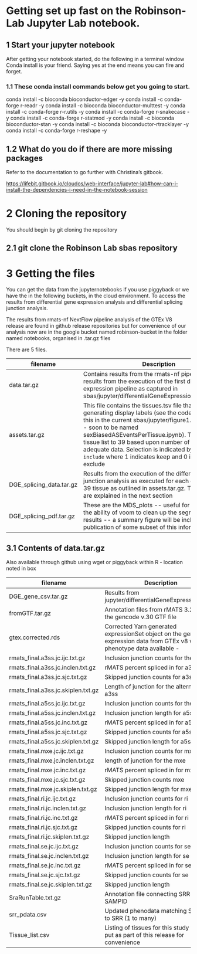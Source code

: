 ﻿# Getting set up fast on the Robinson-Lab Jupyter Lab notebook.

## 1 Start your jupyter notebook

After getting your notebook started, do the following in a terminal window
Conda install is your friend.   Saying yes at the end means you can fire and forget.

### 1.1 These conda install commands below get you going to start. 

conda install -c bioconda bioconductor-edger -y
conda install -c conda-forge r-readr -y
conda install -c bioconda bioconductor-multtest -y
conda install -c conda-forge r-r.utils -y 
conda install -c conda-forge r-snakecase -y
conda install -c conda-forge r-statmod -y
conda install -c bioconda bioconductor-stan -y
conda install -c bioconda bioconductor-rtracklayer -y
conda install -c conda-forge r-reshape -y

## 1.2 What do you do if there are more missing packages

Refer to the documentation to go further with Christina’s gitbook.

https://lifebit.gitbook.io/cloudos/web-interface/jupyter-lab#how-can-i-install-the-dependencies-i-need-in-the-notebook-session

# 2 Cloning the repository

You should begin by git cloning the repository

## 2.1 git clone the Robinson Lab sbas repository


# 3 Getting the files

You can get the data from the jupyternotebooks if you use piggyback or we have the in the following buckets, in the cloud environment.
To access the results from differential gene expression analysis and differential splicing junction analysis.


The results from rmats-nf NextFlow pipeline analysis of the GTEx V8 release are found in github release repositories but for convenience of our analysis now are in the google bucket named robinson-bucket in the folder named notebooks, organised in .tar.gz files


There are 5 files.

| filename | Description  |
| ------------ | ------------- |
| data.tar.gz | Contains results from the rmats-nf pipeline and the results from the execution of the first differential gene expression pipeline as captured in sbas/jupyter/differentialGeneExpressionAnalysis.ipynb |
| assets.tar.gz | This file contains the tissues.tsv file that was used for generating display labels (see the code for how to do this in the current sbas/jupyter/figure1.ipynb notebook - soon to be named sexBiasedASEventsPerTissue.ipynb). This reduces our tissue list to 39 based upon number of samples with adequate data.  Selection is indicated by the column `include` where 1 indicates keep and 0 indicates exclude |
| DGE_splicing_data.tar.gz | Results from the execution of the differential splicing junction analysis as executed for each of the reduced 39 tissue as outlined in assets.tar.gz.   The file details are explained in the next section |
| DGE_splicing_pdf.tar.gz | These are the MDS_plots -- useful for investigating the ability of voom to clean up the segregation of results -- a summary figure will be included in the publication of some subset of this information. |

## 3.1 Contents of data.tar.gz

Also available through github using wget or piggyback within R - location noted in box


| filename | Description  |
| ------------ | ------------- |
| DGE_gene_csv.tar.gz | Results from jupyter/differentialGeneExpression.ipynb |
| fromGTF.tar.gz | Annotation files from rMATS 3.2.5 on the gencode v.30 GTF file |
| gtex.corrected.rds | Corrected Yarn generated expressionSet object on the gene expression data from GTEx v8 with the phenotype data available - |
| rmats_final.a3ss.jc.ijc.txt.gz | Inclusion junction counts for the a3ss |
| rmats_final.a3ss.jc.inclen.txt.gz | rMATS percent spliced in for a3ss |
| rmats_final.a3ss.jc.sjc.txt.gz | Skipped junction counts for a3ss |
| rmats_final.a3ss.jc.skiplen.txt.gz | Length of junction for the alternative a3ss |
| rmats_final.a5ss.jc.ijc.txt.gz | Inclusion junction counts for the a5ss  |
| rmats_final.a5ss.jc.inclen.txt.gz | Inclusion junction length for a5ss |
| rmats_final.a5ss.jc.inc.txt.gz | rMATS percent spliced in for a5ss |
| rmats_final.a5ss.jc.sjc.txt.gz | Skipped junction counts for a5ss |
| rmats_final.a5ss.jc.skiplen.txt.gz | Skipped junction length for a5ss |
| rmats_final.mxe.jc.ijc.txt.gz | Inclusion junction counts for mxe |
| rmats_final.mxe.jc.inclen.txt.gz | length of junction for the mxe |
| rmats_final.mxe.jc.inc.txt.gz | rMATS percent spliced in for mxe |
| rmats_final.mxe.jc.sjc.txt.gz | Skipped junction counts mxe |
| rmats_final.mxe.jc.skiplen.txt.gz | Skipped junction length for mxe |
| rmats_final.ri.jc.ijc.txt.gz | Inclusion junction counts for ri |
| rmats_final.ri.jc.inclen.txt.gz | Inclusion junction length for ri |
| rmats_final.ri.jc.inc.txt.gz | rMATS percent spliced in for ri |
| rmats_final.ri.jc.sjc.txt.gz |  Skipped junction counts for ri |
| rmats_final.ri.jc.skiplen.txt.gz | Skipped junction length |
| rmats_final.se.jc.ijc.txt.gz | Inclusion junction counts for se |
| rmats_final.se.jc.inclen.txt.gz | Inclusion junction length for se |
| rmats_final.se.jc.inc.txt.gz | rMATS percent spliced in for se |
| rmats_final.se.jc.sjc.txt.gz | Skipped junction counts for se |
| rmats_final.se.jc.skiplen.txt.gz | Skipped junction length |
| SraRunTable.txt.gz | Annotation file connecting SRR with SAMPID |
| srr_pdata.csv | Updated phenodata matching SAMPID to SRR (1 to many) |
| Tissue_list.csv | Listing of tissues for this study in assets put as part of this release for convenience |
